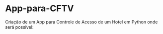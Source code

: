 # App-para-CFTV
Criação de um App para Controle de Acesso de um Hotel em Python onde será possível:
